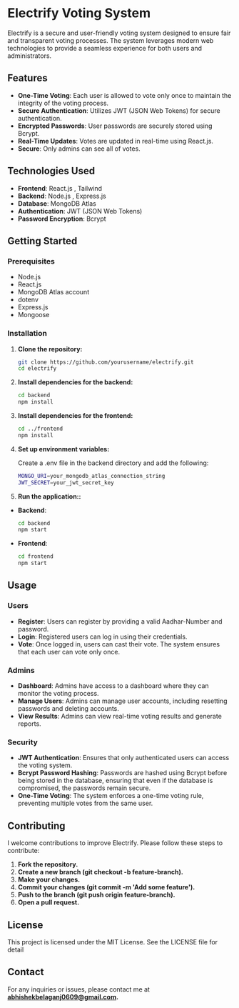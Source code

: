 # Electrify Voting System

Electrify is a secure and user-friendly voting system designed to ensure fair and transparent voting processes. The system leverages modern web technologies to provide a seamless experience for both users and administrators.

## Features

- **One-Time Voting**: Each user is allowed to vote only once to maintain the integrity of the voting process.
- **Secure Authentication**: Utilizes JWT (JSON Web Tokens) for secure authentication.
- **Encrypted Passwords**: User passwords are securely stored using Bcrypt.
- **Real-Time Updates**: Votes are updated in real-time using React.js.
- **Secure**: Only admins can see all of votes.

## Technologies Used

- **Frontend**: React.js , Tailwind
- **Backend**: Node.js , Express.js
- **Database**: MongoDB Atlas
- **Authentication**: JWT (JSON Web Tokens)
- **Password Encryption**: Bcrypt

## Getting Started

### Prerequisites

- Node.js
- React.js
- MongoDB Atlas account
- dotenv
- Express.js
- Mongoose

### Installation

1. **Clone the repository:**
   ```bash
   git clone https://github.com/yourusername/electrify.git
   cd electrify
2. **Install dependencies for the backend:**
   ```bash
   cd backend
   npm install
3. **Install dependencies for the frontend:**
   ```bash
   cd ../frontend
   npm install
4. **Set up environment variables:**

   Create a .env file in the backend directory and add the following:
   ```bash
   MONGO_URI=your_mongodb_atlas_connection_string
   JWT_SECRET=your_jwt_secret_key
5. **Run the application::**
- **Backend**: 
    ``` bash
    cd backend
    npm start
- **Frontend**: 
  ```bash
  cd frontend
  npm start
  
 ## Usage

  ### Users
- **Register**: Users can register by providing a valid Aadhar-Number and password.
- **Login**: Registered users can log in using their credentials.
- **Vote**: Once logged in, users can cast their vote. The system ensures that each user can vote only once.

### Admins
- **Dashboard**: Admins have access to a dashboard where they can monitor the voting process.
- **Manage Users**: Admins can manage user accounts, including resetting passwords and deleting accounts.
- **View Results**: Admins can view real-time voting results and generate reports.

### Security
- **JWT Authentication**: Ensures that only authenticated users can access the voting system.
- **Bcrypt Password Hashing**: Passwords are hashed using Bcrypt before being stored in the database, ensuring that even if the database is compromised, the passwords remain secure.
- **One-Time Voting**: The system enforces a one-time voting rule, preventing multiple votes from the same user.

## Contributing
I welcome contributions to improve Electrify. Please follow these steps to contribute:
1. **Fork the repository.**
2. **Create a new branch (git checkout -b feature-branch).**
3. **Make your changes.**
4. **Commit your changes (git commit -m 'Add some feature').**
5. **Push to the branch (git push origin feature-branch).**
6. **Open a pull request.**

## License
This project is licensed under the MIT License. See the LICENSE file for detail

## Contact
For any inquiries or issues, please contact me at **abhishekbelaganj0609@gmail.com.**

